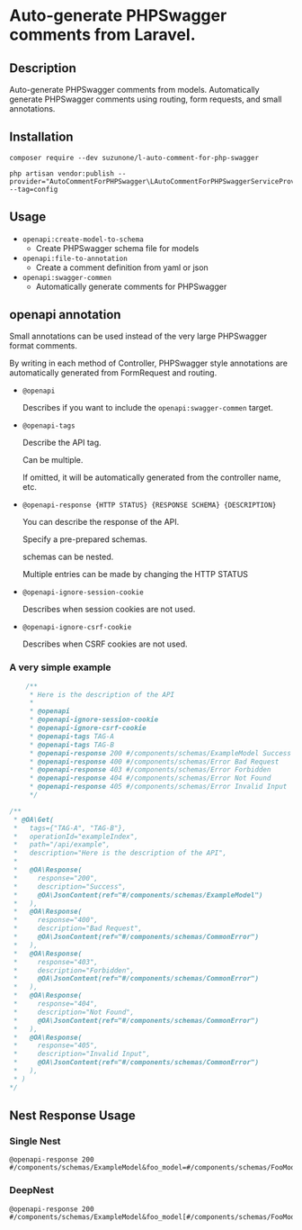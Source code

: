 # Auto-generate PHPSwagger comments from Laravel.

## Description

Auto-generate PHPSwagger comments from models.
Automatically generate PHPSwagger comments using routing, form requests, and small annotations.


## Installation
```shell
composer require --dev suzunone/l-auto-comment-for-php-swagger
```
```shell
php artisan vendor:publish --provider="AutoCommentForPHPSwagger\LAutoCommentForPHPSwaggerServiceProvider" --tag=config
```

## Usage
 * `openapi:create-model-to-schema`
   *  Create PHPSwagger schema file for models
 * `openapi:file-to-annotation`
   * Create a comment definition from yaml or json
 * `openapi:swagger-commen` 
   * Automatically generate comments for PHPSwagger

## openapi annotation
Small annotations can be used instead of the very large PHPSwagger format comments.

By writing in each method of Controller, PHPSwagger style annotations are automatically generated from FormRequest and routing.


 * `@openapi`

   Describes if you want to include the `openapi:swagger-commen` target.

 * `@openapi-tags`

   Describe the API tag.

   Can be multiple. 

   If omitted, it will be automatically generated from the controller name, etc.

 * `@openapi-response {HTTP STATUS} {RESPONSE SCHEMA} {DESCRIPTION}`

    You can describe the response of the API.
    
    Specify a pre-prepared schemas.

    schemas can be nested.
    
    Multiple entries can be made by changing the HTTP STATUS

 * `@openapi-ignore-session-cookie`

   Describes when session cookies are not used.
 
 * `@openapi-ignore-csrf-cookie`

   Describes when CSRF cookies are not used.


### A very simple example
```php
    /**
     * Here is the description of the API
     *
     * @openapi
     * @openapi-ignore-session-cookie
     * @openapi-ignore-csrf-cookie
     * @openapi-tags TAG-A
     * @openapi-tags TAG-B
     * @openapi-response 200 #/components/schemas/ExampleModel Success
     * @openapi-response 400 #/components/schemas/Error Bad Request
     * @openapi-response 403 #/components/schemas/Error Forbidden
     * @openapi-response 404 #/components/schemas/Error Not Found
     * @openapi-response 405 #/components/schemas/Error Invalid Input
     */
```


```php
/**
 * @OA\Get(
 *   tags={"TAG-A", "TAG-B"},
 *   operationId="exampleIndex",
 *   path="/api/example",
 *   description="Here is the description of the API",
 *
 *   @OA\Response(
 *     response="200",
 *     description="Success",
 *     @OA\JsonContent(ref="#/components/schemas/ExampleModel")
 *   ),
 *   @OA\Response(
 *     response="400",
 *     description="Bad Request",
 *     @OA\JsonContent(ref="#/components/schemas/CommonError")
 *   ),
 *   @OA\Response(
 *     response="403",
 *     description="Forbidden",
 *     @OA\JsonContent(ref="#/components/schemas/CommonError")
 *   ),
 *   @OA\Response(
 *     response="404",
 *     description="Not Found",
 *     @OA\JsonContent(ref="#/components/schemas/CommonError")
 *   ),
 *   @OA\Response(
 *     response="405",
 *     description="Invalid Input",
 *     @OA\JsonContent(ref="#/components/schemas/CommonError")
 *   ),
 * )
*/
```

## Nest Response Usage

### Single Nest
```
@openapi-response 200 #/components/schemas/ExampleModel&foo_model=#/components/schemas/FooModel&bar_mode=#/components/schemas/BarModel
```

### DeepNest
```
@openapi-response 200 #/components/schemas/ExampleModel&foo_model[#/components/schemas/FooModel]&foo_model[bar_mode]=#/components/schemas/BarModel
```
